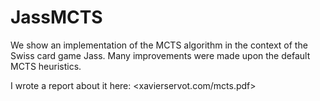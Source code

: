 # JassMCTS
We show an implementation of the MCTS algorithm in the context of the Swiss card game Jass. 
Many improvements were made upon the default MCTS heuristics.

I wrote a report about it here: <xavierservot.com/mcts.pdf>
